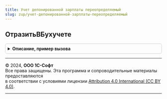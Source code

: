 ```yaml
---
title: Учет депонированной зарплаты переопределяемый
slug: zup/учет-депонированной-зарплаты-переопределяемый
---
```



## ОтразитьВБухучете
<details style="margin: 1em 0; padding: 0.5em; border: 1px solid #ccc; border-radius: 6px;">

<summary style="font-weight: bold; cursor: pointer;">Описание, пример вызова</summary>

```bsl

// Позволяет потребителю отразить операции с депонированной зарплатой в бухгалтерском учете.
// Вызывается при депонировании зарплаты и списании депонированных сумм.
//
// Параметры:
//  Движения		- КоллекцияДвижений				- коллекции наборов записей движений документа-регистратора.
//	Отказ			- Булево 						- признак отказа от проведения документа.
//	Организация		- СправочникСсылка.Организации	- организация.
//	ДатаОперации	- Дата							- дата операции.
//	Депоненты		- ТаблицаЗначений - таблица с данными о депонированной зарплате с колонками:
//						*	ВидОперации		- ПеречислениеСсылка.ВидыОперацийПоЗарплате	- вид операции.
//						*	ФизическоеЛицо	- СправочникСсылка.ФизическиеЛица			- физическое лицо.
//						*	Сумма			- Число										- депонируемая сумма.
//
Процедура ОтразитьВБухучете(Движения, Отказ, Организация, ДатаОперации, Депоненты) Экспорт
```

Пример вызова
```bsl
УчетДепонированнойЗарплатыПереопределяемый.ОтразитьВБухучете(Движения, Отказ, Организация, ДатаОперации, Депоненты) 
```
</details>

---

© 2024, **ООО 1С-Софт**  
Все права защищены. Эта программа и сопроводительные материалы предоставляются  
в соответствии с условиями лицензии [Attribution 4.0 International (CC BY 4.0)](https://creativecommons.org/licenses/by/4.0/legalcode).

---

